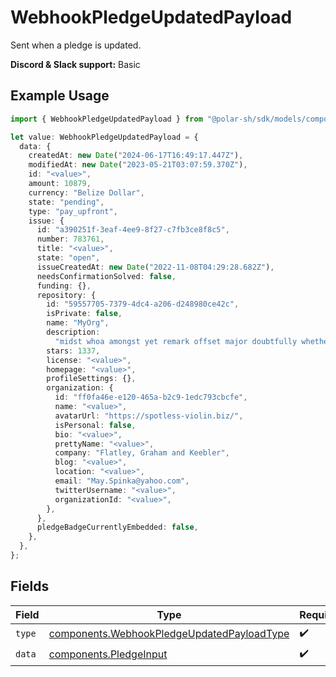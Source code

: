 # WebhookPledgeUpdatedPayload

Sent when a pledge is updated.

**Discord & Slack support:** Basic

## Example Usage

```typescript
import { WebhookPledgeUpdatedPayload } from "@polar-sh/sdk/models/components";

let value: WebhookPledgeUpdatedPayload = {
  data: {
    createdAt: new Date("2024-06-17T16:49:17.447Z"),
    modifiedAt: new Date("2023-05-21T03:07:59.370Z"),
    id: "<value>",
    amount: 10879,
    currency: "Belize Dollar",
    state: "pending",
    type: "pay_upfront",
    issue: {
      id: "a390251f-3eaf-4ee9-8f27-c7fb3ce8f8c5",
      number: 783761,
      title: "<value>",
      state: "open",
      issueCreatedAt: new Date("2022-11-08T04:29:28.682Z"),
      needsConfirmationSolved: false,
      funding: {},
      repository: {
        id: "59557705-7379-4dc4-a206-d248980ce42c",
        isPrivate: false,
        name: "MyOrg",
        description:
          "midst whoa amongst yet remark offset major doubtfully whether",
        stars: 1337,
        license: "<value>",
        homepage: "<value>",
        profileSettings: {},
        organization: {
          id: "ff0fa46e-e120-465a-b2c9-1edc793cbcfe",
          name: "<value>",
          avatarUrl: "https://spotless-violin.biz/",
          isPersonal: false,
          bio: "<value>",
          prettyName: "<value>",
          company: "Flatley, Graham and Keebler",
          blog: "<value>",
          location: "<value>",
          email: "May.Spinka@yahoo.com",
          twitterUsername: "<value>",
          organizationId: "<value>",
        },
      },
      pledgeBadgeCurrentlyEmbedded: false,
    },
  },
};
```

## Fields

| Field                                                                                                    | Type                                                                                                     | Required                                                                                                 | Description                                                                                              |
| -------------------------------------------------------------------------------------------------------- | -------------------------------------------------------------------------------------------------------- | -------------------------------------------------------------------------------------------------------- | -------------------------------------------------------------------------------------------------------- |
| `type`                                                                                                   | [components.WebhookPledgeUpdatedPayloadType](../../models/components/webhookpledgeupdatedpayloadtype.md) | :heavy_check_mark:                                                                                       | N/A                                                                                                      |
| `data`                                                                                                   | [components.PledgeInput](../../models/components/pledgeinput.md)                                         | :heavy_check_mark:                                                                                       | N/A                                                                                                      |